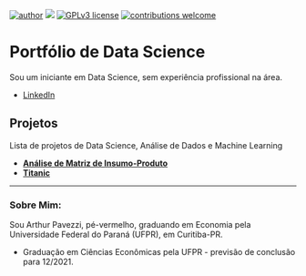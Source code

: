 [![author](https://img.shields.io/badge/author-ArthurPavezzi-green)](https://www.linkedin.com/in/arthur-pavezzi/) [![](https://img.shields.io/badge/python-3.7+-blue.svg)](https://www.python.org/downloads/release/python-377/) [![GPLv3 license](https://img.shields.io/badge/License-GPLv3-blue.svg)](http://perso.crans.org/besson/LICENSE.html) [![contributions welcome](https://img.shields.io/badge/contributions-welcome-brightgreen.svg?style=flat)](https://github.com/ArthurPavezzi/portfolio/issues)

# Portfólio de Data Science

Sou um iniciante em Data Science, sem experiência profissional na área. 

* [LinkedIn](https://www.linkedin.com/in/carlosfab//)

## Projetos

Lista de projetos de Data Science, Análise de Dados e Machine Learning

* [**Análise de Matriz de Insumo-Produto**](https://github.com/ArthurPavezzi/analise-matriz-leontieff/blob/master/analise.ipynb)
* [**Titanic**](https://github.com/ArthurPavezzi/portfolio/blob/master/titanic.ipynb)

---

### Sobre Mim:

Sou Arthur Pavezzi, pé-vermelho, graduando em Economia pela Universidade Federal do Paraná (UFPR), em Curitiba-PR.

* Graduação em Ciências Econômicas pela UFPR - previsão de conclusão para 12/2021.
